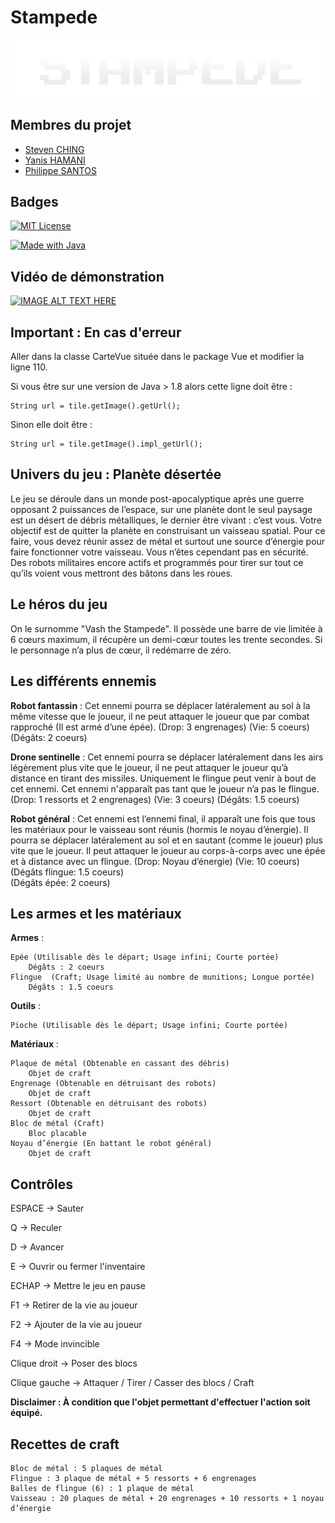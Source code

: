 
# Stampede


![Logo](https://raw.githubusercontent.com/DUT-Info-Montreuil/Stampede/dev/src/application/ressources/menu/logoStampede.png)
## Membres du projet

- [Steven CHING](https://www.github.com/stvenchg)
- [Yanis HAMANI](https://www.github.com/YanisTTC)
- [Philippe SANTOS](https://github.com/Philippe20033)


## Badges

[![MIT License](https://img.shields.io/apm/l/atomic-design-ui.svg?style=for-the-badge)]()

[![Made with Java](https://img.shields.io/badge/MADE%20WITH-JAVA-red?style=for-the-badge)]()

## Vidéo de démonstration

[![IMAGE ALT TEXT HERE](https://i.imgur.com/673DOJX.jpeg)](https://www.youtube.com/watch?v=qJ1NbUfGgnw)
## Important : En cas d'erreur

Aller dans la classe CarteVue située dans le package Vue et modifier la ligne 110.

Si vous être sur une version de Java > 1.8 alors cette ligne doit être :

    String url = tile.getImage().getUrl();
 
Sinon elle doit être :

    String url = tile.getImage().impl_getUrl();
## Univers du jeu : Planète désertée

Le jeu se déroule dans un monde post-apocalyptique après une guerre opposant 2 puissances de l’espace, sur une planète dont le seul paysage est un désert de débris métalliques, le dernier être vivant : c’est vous. Votre objectif est de quitter la planète en construisant un vaisseau spatial. Pour ce faire, vous devez réunir assez de métal et surtout une source d’énergie pour faire fonctionner votre vaisseau.
Vous n’êtes cependant pas en sécurité. Des robots militaires encore actifs et programmés pour tirer sur tout ce qu’ils voient vous mettront des bâtons dans les roues.
## Le héros du jeu

On le surnomme "Vash the Stampede".
Il possède une barre de vie limitée à 6 cœurs maximum, il récupère un demi-cœur toutes les trente secondes. Si le personnage n’a plus de cœur, il redémarre de zéro.
## Les différents ennemis

**Robot fantassin** : Cet ennemi pourra se déplacer latéralement au sol à la même vitesse que le joueur, il ne peut attaquer le joueur que par combat rapproché (Il est armé d’une épée).
(Drop: 3 engrenages)
(Vie: 5 coeurs)
(Dégâts: 2 coeurs)

**Drone sentinelle** : Cet ennemi pourra se déplacer latéralement dans les airs légèrement plus vite que le joueur, il ne peut attaquer le joueur qu’à distance en tirant des missiles. Uniquement le flingue peut venir à bout de cet ennemi.
Cet ennemi n'apparaît pas tant que le joueur n’a pas le flingue.
(Drop: 1 ressorts et 2 engrenages)
(Vie: 3 coeurs)
(Dégâts: 1.5 coeurs)

**Robot général** : Cet ennemi est l’ennemi final, il apparaît une fois que tous les matériaux pour le vaisseau sont réunis (hormis le noyau d’énergie). Il pourra se déplacer latéralement au sol et en sautant (comme le joueur) plus vite que le joueur. Il peut attaquer le joueur au corps-à-corps avec une épée et à distance avec un flingue.
(Drop: Noyau d’énergie)
(Vie: 10 coeurs)
(Dégâts flingue: 1.5 coeurs)	
(Dégâts épée: 2 coeurs)
## Les armes et les matériaux

**Armes** :
	
    Epée (Utilisable dès le départ; Usage infini; Courte portée)
		Dégâts : 2 coeurs 
	Flingue  (Craft; Usage limité au nombre de munitions; Longue portée)
		Dégâts : 1.5 coeurs

**Outils** :
	
    Pioche (Utilisable dès le départ; Usage infini; Courte portée)
	
**Matériaux** :

    Plaque de métal (Obtenable en cassant des débris)
		Objet de craft
	Engrenage (Obtenable en détruisant des robots)
		Objet de craft
	Ressort (Obtenable en détruisant des robots)
		Objet de craft
	Bloc de métal (Craft) 
		Bloc placable
	Noyau d’énergie (En battant le robot général)
		Objet de craft
## Contrôles

ESPACE -> Sauter

Q -> Reculer

D -> Avancer

E -> Ouvrir ou fermer l'inventaire

ECHAP -> Mettre le jeu en pause

F1 -> Retirer de la vie au joueur

F2 -> Ajouter de la vie au joueur

F4 -> Mode invincible

Clique droit -> Poser des blocs

Clique gauche -> Attaquer / Tirer / Casser des blocs / Craft

**Disclaimer : À condition que l'objet permettant d'effectuer l'action soit équipé.**
## Recettes de craft


	Bloc de métal : 5 plaques de métal
	Flingue : 3 plaque de métal + 5 ressorts + 6 engrenages
	Balles de flingue (6) : 1 plaque de métal
	Vaisseau : 20 plaques de métal + 20 engrenages + 10 ressorts + 1 noyau d’énergie
